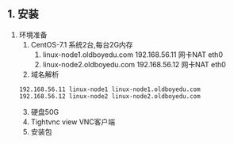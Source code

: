 ## 1. 安装
1. 环境准备
    1. CentOS-7.1 系统2台,每台2G内存
        1. linux-node1.oldboyedu.com 192.168.56.11 网卡NAT eth0
        2. linux-node2.oldboyedu.com 192.168.56.12 网卡NAT eth0
    2. 域名解析
    ```
    192.168.56.11 linux-node1 linux-node1.oldboyedu.com
    192.168.56.12 linux-node2 linux-node2.oldboyedu.com
    ```
    3. 硬盘50G
    4. Tightvnc view VNC客户端
    5. 安装包
